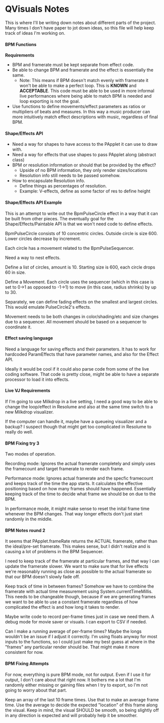 # QVisuals Notes

This is where I'll be writing down notes about different parts of the project.
Many times I don't have paper to jot down ideas, so this file will help keep
track of ideas I'm working on.

#### BPM Functions

**Requirements**

- BPM and framerate must be kept separate from effect code.
- Be able to change BPM and framerate and the effect is essentially the same.
  - Note: This means if BPM doesn't match evenly with framerate it won't be
    able to make a perfect loop. This is **KNOWN** and **ACCEPTABLE**.
    This code must be able to be used in more informal live performances where
    being able to match BPM is needed and loop exporting is not the goal.
- Use functions to define movements/effect parameters as ratios or multipliers
  of beats and measures. In this way a music producer can more intuitively
  match effect descriptions with music, regardless of final BPM.
  
#### Shape/Effects API

- Need a way for shapes to have access to the PApplet it can use to draw with.
- Need a way for effects that use shapes to pass PApplet along (abstract class)
- BPM or resolution information or should that be provided by the effect?
  - Upside of no BPM information, they only render sizes/locations
  - Resolution info still needs to be passed somehow.
- How to encapsulate Resolution info.
  - Define things as percentages of resolution.
  - Example: V-effects, define as some factor of res to define height
  
#### Shape/Effects API Example

This is an attempt to write out the BpmPulseCircle effect in a way that it can
be built from other pieces. The eventually goal for the Shape/Effects/Paintable
API is that we won't need code to define effects.

BpmPulseCircle consists of 10 concentric circles. Outside circle is size 600.
Lower circles decrease by increment.

Each circle has a movement related to the BpmPulseSequencer. 

Need a way to nest effects.

Define a list of circles, amount is 10. Starting size is 600, each circle drops 
60 in size.

Define a Movement. Each circle uses the sequencer (which in this case is set to
0->1 as opposed to -1->1) to move (in this case, radius shrinks) by up to 30.

Separately, we can define fading effects on the smallest and largest circles.
This would emulate PulseCircle2's effects.

Movement needs to be both changes in color/shading/etc and size changes due to
a sequencer. All movement should be based on a sequencer to coordinate it.



#### Effect saving language

Need a language for saving effects and their parameters. It has to work for
hardcoded ParamEffects that have parameter names, and also for the Effect API.

Ideally it would be cool if it could also parse code from some of the live
coding software. That code is pretty close, might be able to have a separate
processor to load it into effects.

#### Live VJ Requirements

If I'm going to use Milkdrop in a live setting, I need a good way to be able
to change the loop/effect in Resolume and also at the same time switch to a 
new Milkdrop visualizer.

If the computer can handle it, maybe have a queueing visualizer and a backup?
I suspect though that might get too complicated in Resolume to really do well.

#### BPM Fixing try 3

Two modes of operation. 

Recording mode: Ignores the actual framerate completely and simply uses the framecount and target framerate to render each frame.

Performance mode: Ignores actual framerate and the specfic framecount and keeps track of the time the app starts. It calculates the effective positioning based on how many frames should have happened. Essentially keeping track of the time to decide what frame we should be on due to the BPM.

In performance mode, it might make sense to reset the inital frame time whenever the BPM changes. That way longer effects don't just start randomly in the middle.

#### BPM Notes round 2

It seems that PApplet.frameRate returns the ACTUAL framerate, rather than the ideal/pre-set framerate. This makes sense, but I didn't realize and is causing a lot of problems in the BPM Sequencer.

I need to keep track of the framerate at particular frames, and that way I can update the framerate slower. We want to make sure that for live effects we're reasonably running as close as possible to the actual framerate so that our BPM doesn't slowly fade off.

Keep track of time in between frames? Somehow we have to combine the framerate with actual time measurement using System.currentTimeMillis. This needs to be changeable though, because if we are generating frames we want to be able to use a constant framerate regardless of how complicated the effect is and how long it takes to render.

Maybe write code to record per-frame times just in case we need them. A debug mode for movie saver or visuals. I can export to CSV if needed.

Can I make a running average of per-frame times? Maybe the longs wouldn't be an issue if I adjust it correctly. I'm using floats anyway for most inputs to the functions, so I could just make my best guess at where in the "frames" any particular render should be. That might make it more consistent for now.


#### BPM Fixing Attempts

For now, everything is pure BPM mode, not for output. Even if I use it for output, I don't care about that right now. It bothers me a lot that I'm randomly either missing or gaining files when I try to export, so I'm not going to worry about that part.

Keep an array of the last 10 frame times. Use that to make an average frame time. Use the average to decide the expected "location" of this frame along the visual. Keep in mind, the visual SHOULD be smooth, so being slightly off in any direction is expected and will probably help it be smoother.





